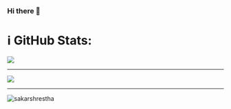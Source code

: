 ### Hi there 👋

# ℹ️ GitHub Stats:
![](https://github-readme-stats.vercel.app/api/top-langs/?username=Sakarrr&theme=light&hide_border=false&include_all_commits=true&count_private=true&layout=compact)

---

[![](https://visitcount.itsvg.in/api?id=Sakarrr&icon=0&color=0)](https://visitcount.itsvg.in)

---

<p> <img src=https://github-readme-stats.vercel.app/api?username=Sakarrr&show_icons=true alt=sakarshrestha /> </p>

<!--
**Sakarrr/Sakarrr** is a ✨ _special_ ✨ repository because its `README.md` (this file) appears on your GitHub profile.

Here are some ideas to get you started:

- 🔭 I’m currently working on ...
- 🌱 I’m currently learning ...
- 👯 I’m looking to collaborate on ...
- 🤔 I’m looking for help with ...
- 💬 Ask me about ...
- 📫 How to reach me: ...
- 😄 Pronouns: ...
- ⚡ Fun fact: ...
-->
